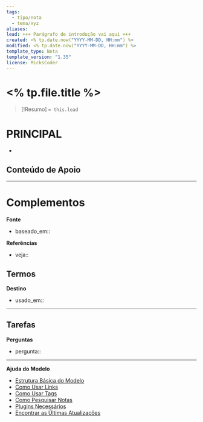 ```yaml
---
tags:
  - tipo/nota
  - tema/xyz
aliases: 
lead: +++ Parágrafo de introdução vai aqui +++
created: <% tp.date.now("YYYY-MM-DD, HH:mm") %>
modified: <% tp.date.now("YYYY-MM-DD, HH:mm") %>
template_type: Nota
template_version: "1.35"
license: MicksCoder
---
```



# <% tp.file.title %>

> [!Resumo]
> `= this.lead`

# **PRINCIPAL**
<!-- CONTEUDO PRINCIPAL -->
- 

**Conteúdo de Apoio**
- 

---
# Complementos

**Fonte**
- baseado_em:: 

**Referências**
- veja:: 

**Termos**
- 

**Destino**
- usado_em:: 

---
**Tarefas**
- 

**Perguntas**
- pergunta:: 

---
**Ajuda do Modelo**
- [Estrutura Básica do Modelo](https://github.com/groepl/Obsidian-Templates#basic-template-structure)
- [Como Usar Links](https://github.com/groepl/Obsidian-Templates#how-to-use-links)
- [Como Usar Tags](https://github.com/groepl/Obsidian-Templates#how-to-use-tags)
- [Como Pesquisar Notas](https://github.com/groepl/Obsidian-Templates#how-to-search-notes)
- [Plugins Necessários](https://github.com/groepl/Obsidian-Templates#obsidian-plugins-needed)
- [Encontrar as Últimas Atualizações](https://github.com/groepl/Obsidian-Templates)
